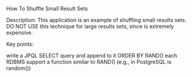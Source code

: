 How To Shuffle Small Result Sets

Description: This application is an example of shuffling small results sets. DO NOT USE this technique for large results sets, since is extremely expensive.

Key points:

write a JPQL SELECT query and append to it ORDER BY RAND()
each RDBMS support a function similar to RAND() (e.g., in PostgreSQL is random())